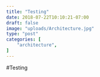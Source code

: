 ```yaml
---
title: "Testing"
date: 2018-07-22T10:10:21-07:00
draft: false
image: "uploads/Architecture.jpg"
type: "post"
categories: [
    "architecture",
]
---
```


#Testing